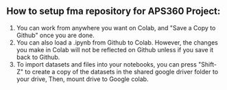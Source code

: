 ## How to setup fma repository for APS360 Project:
1. You can work from anywhere you want on Colab, and "Save a Copy to Github" once you are done.
2. You can also load a .ipynb from Github to Colab. However, the changes you make in Colab will not be reflected on Github unless if you save it back to Github.
3. To import datasets and files into your notebooks, you can press "Shift-Z" to create a copy of the datasets in the shared google driver folder to your drive, 
   Then, mount drive to Google colab.
